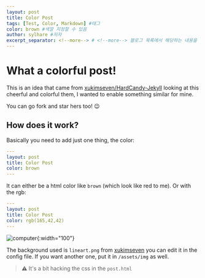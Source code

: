 ```yaml
---
layout: post
title: Color Post
tags: [Test, Color, Markdown] #태그
color: brown #색깔 지정할 수 있음
author: sylhare #저자
excerpt_separator: <!--more--> # <!--more--> 블로그 목록에서 해당하는 내용을 여기까지만 보여주겠다는 표시
---
```


# What a colorful post!

This is an idea that came from [xukimseven/HardCandy-Jekyll](https://github.com/xukimseven/HardCandy-Jekyll) 
looking at this cheerful and colorful them, I wanted to enable something similar for mine.

You can go fork and star hers too! 😉

<!--more-->

## How does it work?

Basically you need to add just one thing, the color:

```yml
---
layout: post
title: Color Post
color: brown
---
```

It can either be a html color like `brown` (which look like red to me). Or with the rgb:

```yml
---
layout: post
title: Color Post
color: rgb(165,42,42)
---
```

![computer]( "/assets/img/pexels/computer.jpeg"){:width="100"}

<!-- <img src ="../../../assets/img/pexels/computer.jpeg" width="100%"> -->

The background used is `lineart.png` from [xukimseven](https://github.com/xukimseven) you can edit it in the config file. 
If you want another one, put it in `/assets/img` as well. 
> ⚠️ It's a bit hacking the css in the `post.html`

